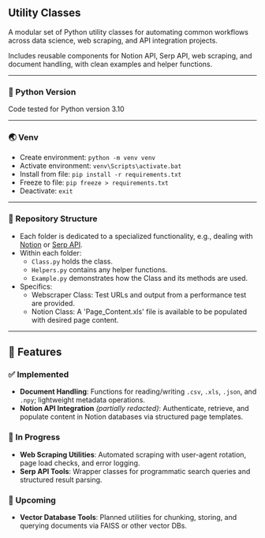 ## Utility Classes
A modular set of Python utility classes for automating common workflows across data science, web scraping, and API integration projects.

Includes reusable components for Notion API, Serp API, web scraping, and document handling, with clean examples and helper functions.

---

### 🐍 Python Version
Code tested for Python version 3.10

---

### 🌏 Venv
- Create environment: `python -m venv venv`
- Activate environment: `venv\Scripts\activate.bat`
- Install from file: `pip install -r requirements.txt`
- Freeze to file: `pip freeze > requirements.txt`
- Deactivate: `exit`

--- 

### 📘 Repository Structure
- Each folder is dedicated to a specialized functionality, e.g., dealing with [Notion](https://www.notion.so/) or [Serp API](https://serpapi.com/).
- Within each folder:
  - `Class.py` holds the class.
  - `Helpers.py` contains any helper functions.
  - `Example.py` demonstrates how the Class and its methods are used.
- Specifics:
  - Webscraper Class: Test URLs and output from a performance test are provided.
  - Notion Class: A 'Page_Content.xls' file is available to be populated with desired page content.

---

## 📌 Features

### ✅ Implemented
- **Document Handling**: Functions for reading/writing `.csv`, `.xls`, `.json`, and `.npy`; lightweight metadata operations.
- **Notion API Integration** *(partially redacted)*: Authenticate, retrieve, and populate content in Notion databases via structured page templates.

### 🚧 In Progress
- **Web Scraping Utilities**: Automated scraping with user-agent rotation, page load checks, and error logging.
- **Serp API Tools**: Wrapper classes for programmatic search queries and structured result parsing.

### 🔮 Upcoming
- **Vector Database Tools**: Planned utilities for chunking, storing, and querying documents via FAISS or other vector DBs.


